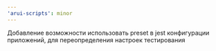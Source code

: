 ```yaml
---
'arui-scripts': minor
---
```


Добавление возможности использовать preset в jest конфигурации приложений, для переопределения настроек тестирования
